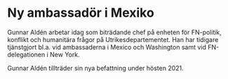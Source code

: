 # Ny ambassadör i Mexiko

Gunnar Aldén arbetar idag som biträdande chef på enheten för FN-politik, konflikt och humanitära frågor på Utrikesdepartementet. Han har tidigare tjänstgjort bl.a. vid ambassaderna i Mexico och Washington samt vid FN-delegationen i New York.

Gunnar Aldén tillträder sin nya befattning under hösten 2021.
